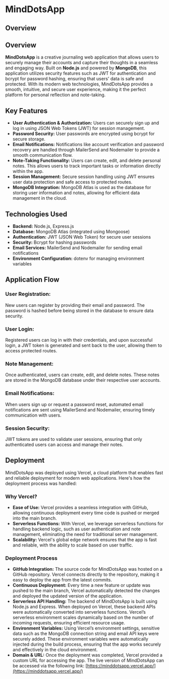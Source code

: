 # MindDotsApp

## Overview

## Overview

**MindDotsApp** is a creative journaling web application that allows users to securely manage their accounts and capture their thoughts in a seamless and engaging way. Built on **Node.js** and powered by **MongoDB**, this application utilizes  security features such as JWT for authentication and bcrypt for password hashing, ensuring that users' data is safe and protected. With its modern web technologies, MindDotsApp provides a smooth, intuitive, and secure user experience, making it the perfect platform for personal reflection and note-taking.



## Key Features

*   **User Authentication & Authorization:** Users can securely sign up and log in using JSON Web Tokens (JWT) for session management.
*   **Password Security:** User passwords are encrypted using bcrypt for secure storage.
*   **Email Notifications:** Notifications like account verification and password recovery are handled through MailerSend and Nodemailer to provide a smooth communication flow.
*   **Note-Taking Functionality:** Users can create, edit, and delete personal notes. This allows users to track important tasks or information directly within the app.
*   **Session Management:** Secure session handling using JWT ensures user data protection and safe access to protected routes.
*   **MongoDB Integration:** MongoDB Atlas is used as the database for storing user information and notes, allowing for efficient data management in the cloud.

## Technologies Used

*   **Backend:** Node.js, Express.js
*   **Database:** MongoDB Atlas (integrated using Mongoose)
*   **Authentication:** JWT (JSON Web Token) for secure user sessions
*   **Security:** Bcrypt for hashing passwords
*   **Email Services:** MailerSend and Nodemailer for sending email notifications
*   **Environment Configuration:** dotenv for managing environment variables

## Application Flow

### User Registration:

New users can register by providing their email and password. The password is hashed before being stored in the database to ensure data security.

### User Login:

Registered users can log in with their credentials, and upon successful login, a JWT token is generated and sent back to the user, allowing them to access protected routes.

### Note Management:

Once authenticated, users can create, edit, and delete notes. These notes are stored in the MongoDB database under their respective user accounts.

### Email Notifications:

When users sign up or request a password reset, automated email notifications are sent using MailerSend and Nodemailer, ensuring timely communication with users.

### Session Security:

JWT tokens are used to validate user sessions, ensuring that only authenticated users can access and manage their notes.

## Deployment

MindDotsApp was deployed using Vercel, a cloud platform that enables fast and reliable deployment for modern web applications. Here's how the deployment process was handled:

### Why Vercel?

*   **Ease of Use:** Vercel provides a seamless integration with GitHub, allowing continuous deployment every time code is pushed or merged into the main branch.
*   **Serverless Functions:** With Vercel, we leverage serverless functions for handling backend logic, such as user authentication and note management, eliminating the need for traditional server management.
*   **Scalability:** Vercel's global edge network ensures that the app is fast and reliable, with the ability to scale based on user traffic.

### Deployment Process

*   **GitHub Integration:** The source code for MindDotsApp was hosted on a GitHub repository. Vercel connects directly to the repository, making it easy to deploy the app from the latest commits.
*   **Continuous Deployment:** Every time a new feature or update was pushed to the main branch, Vercel automatically detected the changes and deployed the updated version of the application.
*   **Serverless API Handling:** The backend of MindDotsApp is built using Node.js and Express. When deployed on Vercel, these backend APIs were automatically converted into serverless functions. Vercel’s serverless environment scales dynamically based on the number of incoming requests, ensuring efficient resource usage.
*   **Environment Variables:** Using Vercel’s environment settings, sensitive data such as the MongoDB connection string and email API keys were securely added. These environment variables were automatically injected during the build process, ensuring that the app works securely and effectively in the cloud environment.
*   **Domain & URL:** Once the deployment was completed, Vercel provided a custom URL for accessing the app. The live version of MindDotsApp can be accessed via the following link: [https://minddotsapp.vercel.app/](https://minddotsapp.vercel.app/)
